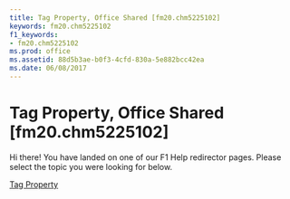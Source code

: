 ```yaml
---
title: Tag Property, Office Shared [fm20.chm5225102]
keywords: fm20.chm5225102
f1_keywords:
- fm20.chm5225102
ms.prod: office
ms.assetid: 88d5b3ae-b0f3-4cfd-830a-5e882bcc42ea
ms.date: 06/08/2017
---
```



# Tag Property, Office Shared [fm20.chm5225102]

Hi there! You have landed on one of our F1 Help redirector pages. Please select the topic you were looking for below.

[Tag Property](http://msdn.microsoft.com/library/9cc2496d-f3c9-fca0-1e48-eb4ed0905b51%28Office.15%29.aspx)

